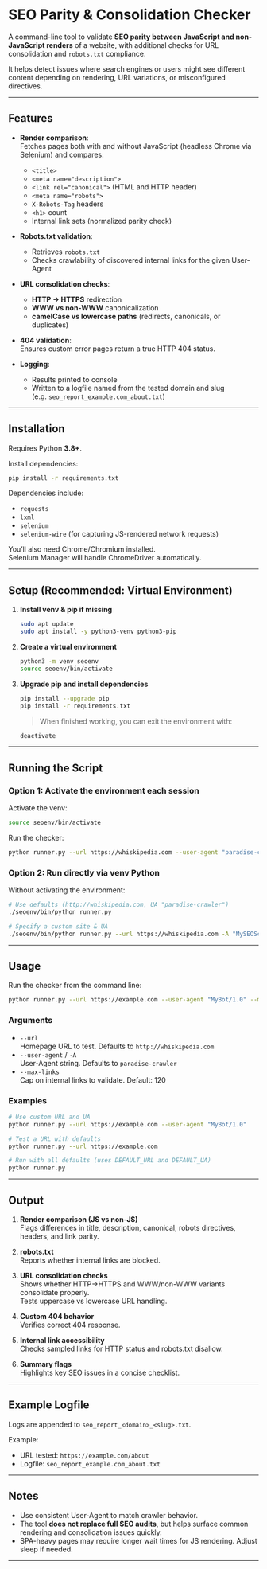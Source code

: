 # SEO Parity & Consolidation Checker

A command-line tool to validate **SEO parity between JavaScript and non-JavaScript renders** of a website, with additional checks for URL consolidation and `robots.txt` compliance.  

It helps detect issues where search engines or users might see different content depending on rendering, URL variations, or misconfigured directives.

---

## Features

- **Render comparison**:  
  Fetches pages both with and without JavaScript (headless Chrome via Selenium) and compares:
  - `<title>`
  - `<meta name="description">`
  - `<link rel="canonical">` (HTML and HTTP header)
  - `<meta name="robots">`
  - `X-Robots-Tag` headers
  - `<h1>` count
  - Internal link sets (normalized parity check)

- **Robots.txt validation**:  
  - Retrieves `robots.txt`
  - Checks crawlability of discovered internal links for the given User-Agent

- **URL consolidation checks**:
  - **HTTP → HTTPS** redirection
  - **WWW vs non-WWW** canonicalization
  - **camelCase vs lowercase paths** (redirects, canonicals, or duplicates)

- **404 validation**:  
  Ensures custom error pages return a true HTTP 404 status.

- **Logging**:  
  - Results printed to console
  - Written to a logfile named from the tested domain and slug  
    (e.g. `seo_report_example.com_about.txt`)

---

## Installation

Requires Python **3.8+**.

Install dependencies:

```bash
pip install -r requirements.txt
```

Dependencies include:
- `requests`
- `lxml`
- `selenium`
- `selenium-wire` (for capturing JS-rendered network requests)

You’ll also need Chrome/Chromium installed.  
Selenium Manager will handle ChromeDriver automatically.

---
## Setup (Recommended: Virtual Environment)

1. **Install venv & pip if missing**  
   ```bash
   sudo apt update
   sudo apt install -y python3-venv python3-pip
   ```

2. **Create a virtual environment**  
   ```bash
   python3 -m venv seoenv
   source seoenv/bin/activate
   ```

3. **Upgrade pip and install dependencies**  
   ```bash
   pip install --upgrade pip
   pip install -r requirements.txt
   ```

   > When finished working, you can exit the environment with:
   ```bash
   deactivate
   ```

---

## Running the Script

### Option 1: Activate the environment each session
Activate the venv:
```bash
source seoenv/bin/activate
```

Run the checker:
```bash
python runner.py --url https://whiskipedia.com --user-agent "paradise-crawler"
```

### Option 2: Run directly via venv Python
Without activating the environment:
```bash
# Use defaults (http://whiskipedia.com, UA "paradise-crawler")
./seoenv/bin/python runner.py

# Specify a custom site & UA
./seoenv/bin/python runner.py --url https://whiskipedia.com -A "MySEOScanner/1.0"
```

---
## Usage

Run the checker from the command line:

```bash
python runner.py --url https://example.com --user-agent "MyBot/1.0" --max-links 120
```

### Arguments
- `--url`  
  Homepage URL to test. Defaults to `http://whiskipedia.com`
- `--user-agent` / `-A`  
  User-Agent string. Defaults to `paradise-crawler`
- `--max-links`  
  Cap on internal links to validate. Default: 120

### Examples

```bash
# Use custom URL and UA
python runner.py --url https://example.com --user-agent "MyBot/1.0"

# Test a URL with defaults
python runner.py --url https://example.com

# Run with all defaults (uses DEFAULT_URL and DEFAULT_UA)
python runner.py
```

---

## Output

1. **Render comparison (JS vs non-JS)**  
   Flags differences in title, description, canonical, robots directives, headers, and link parity.

2. **robots.txt**  
   Reports whether internal links are blocked.

3. **URL consolidation checks**  
   Shows whether HTTP→HTTPS and WWW/non-WWW variants consolidate properly.  
   Tests uppercase vs lowercase URL handling.  

4. **Custom 404 behavior**  
   Verifies correct 404 response.

5. **Internal link accessibility**  
   Checks sampled links for HTTP status and robots.txt disallow.

6. **Summary flags**  
   Highlights key SEO issues in a concise checklist.

---

## Example Logfile

Logs are appended to `seo_report_<domain>_<slug>.txt`.

Example:  
- URL tested: `https://example.com/about`  
- Logfile: `seo_report_example.com_about.txt`

---

## Notes

- Use consistent User-Agent to match crawler behavior.
- The tool **does not replace full SEO audits**, but helps surface common rendering and consolidation issues quickly.
- SPA-heavy pages may require longer wait times for JS rendering. Adjust sleep if needed.

---